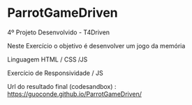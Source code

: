 # ParrotGameDriven

4º Projeto Desenvolvido - T4Driven

Neste Exercício o objetivo é desenvolver um jogo da memória

Linguagem HTML / CSS /JS

Exercício de Responsividade / JS

Url do resultado final (codesandbox) : https://guoconde.github.io/ParrotGameDriven/
